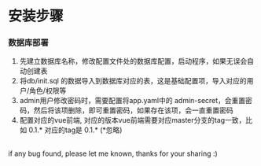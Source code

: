 # 安装步骤
### 数据库部署
1. 先建立数据库名称，修改配置文件处的数据库配置，启动程序，如果无误会自动创建表
2. 将db/init.sql 的数据导入到数据库对应的表，这是基础配置项，导入对应的用户/角色/权限等
3. admin用户修改密码时，需要配置将app.yaml中的 admin-secret，会重置密码，然后将该项删除，即可重置密码，如果存在该项，会一直重置密码
4. 配置对应的vue前端, 对应的版本vue前端需要对应master分支的tag一致，比如 0.1.* 对应的tag是 0.1.* (*忽略)


## 
if any bug found, please let me known, thanks for your sharing :)

